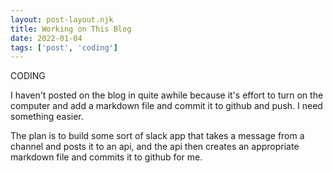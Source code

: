 ```yaml
---
layout: post-layout.njk
title: Working on This Blog
date: 2022-01-04
tags: ['post', 'coding']
---
```

<!-- Excerpt Start -->
CODING
<!-- Excerpt End -->

I haven't posted on the blog in quite awhile because it's effort to turn on the computer and add a markdown file and commit it to github and push. I need something easier.

The plan is to build some sort of slack app that takes a message from a channel and posts it to an api, and the api then creates an appropriate markdown file and commits it to github for me.
